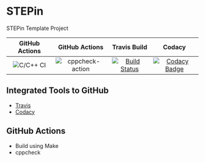 # STEPin
STEPin Template Project

|GitHub Actions|GitHub Actions|Travis Build|Codacy|
|:-:|:-:|:--:|:--:|
![C/C++ CI](https://github.com/Bharathgopal/STEPin/workflows/C/C++%20CI/badge.svg)|![cppcheck-action](https://github.com/Bharathgopal/STEPin/workflows/cppcheck-action/badge.svg)|[![Build Status](https://travis-ci.org/Bharathgopal/STEPin.svg?branch=master)](https://travis-ci.org/Bharathgopal/STEPin)|[![Codacy Badge](https://app.codacy.com/project/badge/Grade/fe19032a8c224195929dc60376cc441b)](https://www.codacy.com/manual/Bharathgopal/STEPin?utm_source=github.com&amp;utm_medium=referral&amp;utm_content=Bharathgopal/STEPin&amp;utm_campaign=Badge_Grade)


## Integrated Tools to GitHub
* [Travis](travis-ci.org/)
* [Codacy](https://www.codacy.com/)

## GitHub Actions
* Build using Make
* cppcheck
